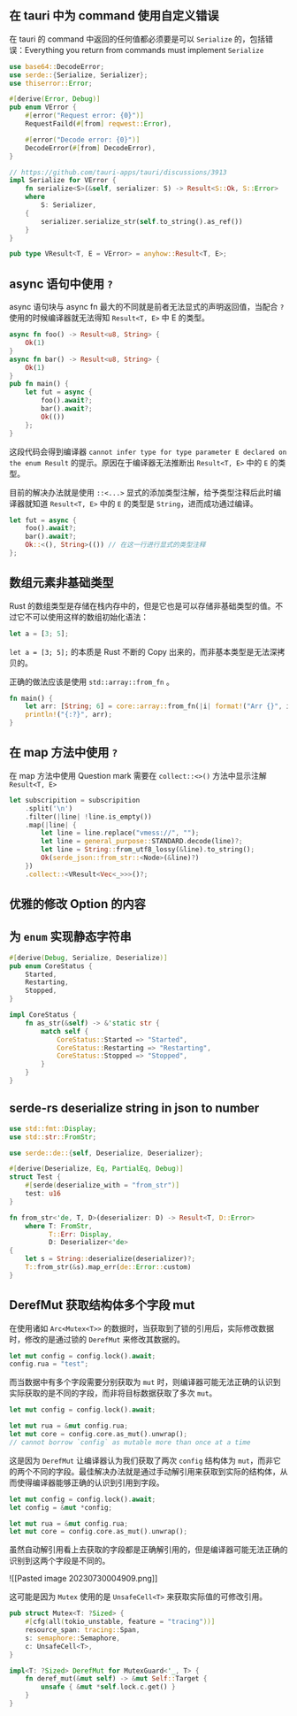 ## 在 tauri 中为 command 使用自定义错误

在 tauri 的 command 中返回的任何值都必须要是可以 `Serialize` 的，包括错误：Everything you return from commands must implement `Serialize`

```rust
use base64::DecodeError;
use serde::{Serialize, Serializer};
use thiserror::Error;

#[derive(Error, Debug)]
pub enum VError {
    #[error("Request error: {0}")]
    RequestFaild(#[from] reqwest::Error),

    #[error("Decode error: {0}")]
    DecodeError(#[from] DecodeError),
}

// https://github.com/tauri-apps/tauri/discussions/3913
impl Serialize for VError {
    fn serialize<S>(&self, serializer: S) -> Result<S::Ok, S::Error>
    where
        S: Serializer,
    {
        serializer.serialize_str(self.to_string().as_ref())
    }
}

pub type VResult<T, E = VError> = anyhow::Result<T, E>;
```

## async 语句中使用 `?`

async 语句块与 async fn 最大的不同就是前者无法显式的声明返回值，当配合 `?` 使用的时候编译器就无法得知 `Result<T, E>` 中 E 的类型。

```rust
async fn foo() -> Result<u8, String> {
    Ok(1)
}
async fn bar() -> Result<u8, String> {
    Ok(1)
}
pub fn main() {
    let fut = async {
        foo().await?;
        bar().await?;
        Ok(())
    };
}
```

这段代码会得到编译器 `cannot infer type for type parameter E declared on the enum Result` 的提示。原因在于编译器无法推断出 `Result<T, E>` 中的 `E` 的类型。

目前的解决办法就是使用 `::<...>` 显式的添加类型注解，给予类型注释后此时编译器就知道 `Result<T, E>` 中的 `E` 的类型是 `String`，进而成功通过编译。

```rust
let fut = async {
    foo().await?;
    bar().await?;
    Ok::<(), String>(()) // 在这一行进行显式的类型注释
};
```

## 数组元素非基础类型

Rust 的数组类型是存储在栈内存中的，但是它也是可以存储非基础类型的值。不过它不可以使用这样的数组初始化语法：

```rust
let a = [3; 5];
```

`let a = [3; 5];` 的本质是 Rust 不断的 Copy 出来的，而非基本类型是无法深拷贝的。

正确的做法应该是使用 `std::array::from_fn` 。

```rust
fn main() {
    let arr: [String; 6] = core::array::from_fn(|i| format!("Arr {}", i));
    println!("{:?}", arr);
}
```

## 在 map 方法中使用 `?`

在 map 方法中使用 Question mark 需要在 `collect::<>()` 方法中显示注解 `Result<T, E>`

```rust
let subscripition = subscripition
    .split('\n')
    .filter(|line| !line.is_empty())
    .map(|line| {
        let line = line.replace("vmess://", "");
        let line = general_purpose::STANDARD.decode(line)?;
        let line = String::from_utf8_lossy(&line).to_string();
        Ok(serde_json::from_str::<Node>(&line)?)
    })
    .collect::<VResult<Vec<_>>>()?;
```

## 优雅的修改 Option 的内容

## 为 `enum` 实现静态字符串

```rust
#[derive(Debug, Serialize, Deserialize)]
pub enum CoreStatus {
    Started,
    Restarting,
    Stopped,
}

impl CoreStatus {
    fn as_str(&self) -> &'static str {
        match self {
            CoreStatus::Started => "Started",
            CoreStatus::Restarting => "Restarting",
            CoreStatus::Stopped => "Stopped",
        }
    }
}
```

## serde-rs deserialize string in json to number

```rust
use std::fmt::Display;
use std::str::FromStr;

use serde::de::{self, Deserialize, Deserializer};

#[derive(Deserialize, Eq, PartialEq, Debug)]
struct Test {
    #[serde(deserialize_with = "from_str")]
    test: u16
}

fn from_str<'de, T, D>(deserializer: D) -> Result<T, D::Error>
    where T: FromStr,
          T::Err: Display,
          D: Deserializer<'de>
{
    let s = String::deserialize(deserializer)?;
    T::from_str(&s).map_err(de::Error::custom)
}
```

## DerefMut 获取结构体多个字段 mut

在使用诸如 `Arc<Mutex<T>>` 的数据时，当获取到了锁的引用后，实际修改数据时，修改的是通过锁的 `DerefMut` 来修改其数据的。

```rust
let mut config = config.lock().await;
config.rua = "test";
```

而当数据中有多个字段需要分别获取为 `mut` 时，则编译器可能无法正确的认识到实际获取的是不同的字段，而非将目标数据获取了多次 `mut`。

```rust
let mut config = config.lock().await;

let mut rua = &mut config.rua;
let mut core = config.core.as_mut().unwrap();
// cannot borrow `config` as mutable more than once at a time
```

这是因为 `DerefMut` 让编译器认为我们获取了两次 `config` 结构体为 `mut`，而非它的两个不同的字段。最佳解决办法就是通过手动解引用来获取到实际的结构体，从而使得编译器能够正确的认识到引用到字段。

```rust
let mut config = config.lock().await;
let config = &mut *config;

let mut rua = &mut config.rua;
let mut core = config.core.as_mut().unwrap();
```

虽然自动解引用看上去获取的字段都是正确解引用的，但是编译器可能无法正确的识别到这两个字段是不同的。

![[Pasted image 20230730004909.png]]

这可能是因为 `Mutex` 使用的是 `UnsafeCell<T>` 来获取实际值的可修改引用。

```rust
pub struct Mutex<T: ?Sized> {
    #[cfg(all(tokio_unstable, feature = "tracing"))]
    resource_span: tracing::Span,
    s: semaphore::Semaphore,
    c: UnsafeCell<T>,
}

impl<T: ?Sized> DerefMut for MutexGuard<'_, T> {
    fn deref_mut(&mut self) -> &mut Self::Target {
        unsafe { &mut *self.lock.c.get() }
    }
}
```